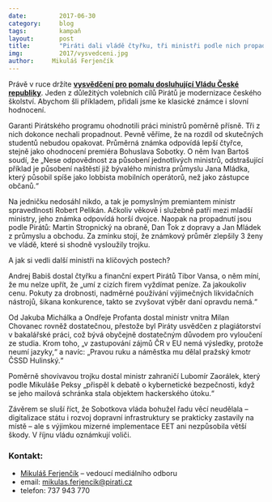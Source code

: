```yaml
---
date:         2017-06-30
category:     blog
tags:         kampaň
layout:       post
title:        "Piráti dali vládě čtyřku, tři ministři podle nich propadli."
img:          2017/vysvedceni.jpg
author:     Mikuláš Ferjenčík
---
```


Právě v ruce držíte **[vysvědčení pro pomalu dosluhující Vládu České republiky](https://github.com/pirati-web/pirati.cz/blob/gh-pages/assets/pdf/vysvedceni-vlade-2017.pdf)**. Jeden z důležitých volebních cílů Pirátů je modernizace českého školství. Abychom šli příkladem, přidali jsme ke klasické známce i slovní hodnocení.

Garanti Pirátského programu ohodnotili práci ministrů poměrně přísně. Tři z nich dokonce nechali propadnout. Pevně věříme, že na rozdíl od skutečných studentů nebudou opakovat. Průměrná známka odpovídá lepší čtyřce, stejně jako ohodnocení premiéra Bohuslava Sobotky. O něm Ivan Bartoš soudí, že „Nese odpovědnost za působení jednotlivých ministrů, odstrašující příklad je působení naštěstí již bývalého ministra průmyslu Jana Mládka, který působil spíše jako lobbista mobilních operátorů, než jako zástupce občanů.“

Na jedničku nedosáhl nikdo, a tak je pomyslným premiantem ministr spravedlnosti Robert Pelikán. Ačkoliv věkově i služebně patří mezi mladší ministry, jeho známka odpovídá horší dvojce. Naopak na propadnutí jsou podle Pirátů: Martin Stropnický na obraně, Dan Ťok z dopravy a Jan Mládek z průmyslu a obchodu. Za zmínku stojí, že známkový průměr zlepšily 3 ženy ve vládě, které si shodně vysloužily trojku.

A jak si vedli další ministři na klíčových postech?

Andrej Babiš dostal čtyřku a finanční expert Pirátů Tibor Vansa, o něm míní, že mu nelze upřít, že „umí z cizích firem vyždímat peníze. Za jakoukoliv cenu. Pokuty za drobnosti, nadměrné používání výjimečných likvidačních nástrojů, šikana konkurence, takto se zvyšovat výběr daní opravdu nemá.“

Od Jakuba Michálka a Ondřeje Profanta dostal ministr vnitra Milan Chovanec rovněž dostatečnou, přestože byl Piráty usvědčen z plagiátorství v bakalářské práci, což bývá obyčejně dostatečným důvodem pro vyloučení ze studia. Krom toho, „v zastupování zájmů ČR v EU nemá výsledky, protože neumí jazyky,“ a navíc: „Pravou ruku a náměstka mu dělal pražský kmotr ČSSD Hulinský.“

Poměrně shovívavou trojku dostal ministr zahraničí Lubomír Zaorálek, který podle Mikuláše Peksy „přispěl k debatě o kybernetické bezpečnosti, když se jeho mailová schránka stala objektem hackerského útoku.“

Závěrem se sluší říct, že Sobotkova vláda bohužel řadu věcí neudělala – digitalizace státu i rozvoj dopravní infrastruktury se prakticky zastavily na místě – ale s výjimkou mizerné implementace EET ani nezpůsobila větší škody. V říjnu vládu oznámkují voliči.

### Kontakt:

* [Mikuláš Ferjenčík](https://www.pirati.cz/lide/mikulas-ferjencik/) – vedoucí mediálního odboru
* email: mikulas.ferjencik@pirati.cz
* telefon: 737 943 770
